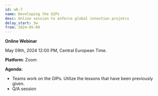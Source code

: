 ```yaml
---
id: wb-7
name: Developing the GIPs 
desc: Online session to enforce global innovtion projetcs
delay_start: 3w
from: 2024-05-09
---
```


**Online Webinar**

May 09th, 2024
12:00 PM, Central European Time.

**Platform**: Zoom

**Agenda:**
- Teams work on the GIPs. Utilize the lessons that have been previously given. 
- Q/A session

